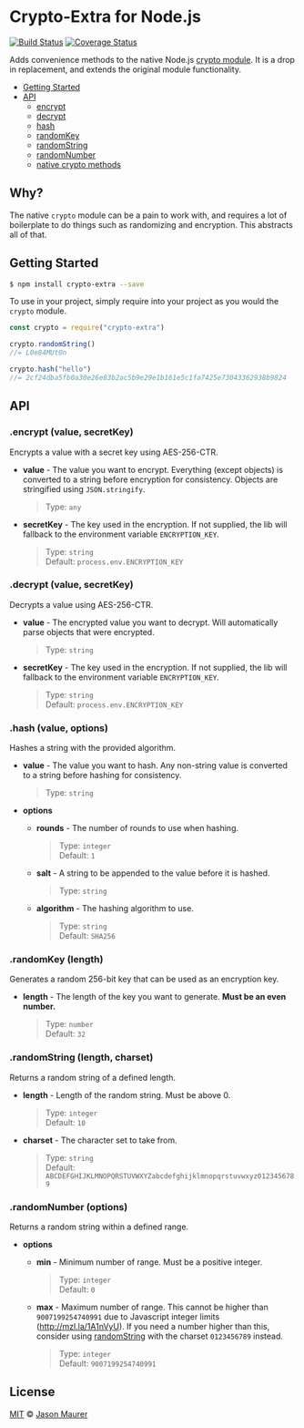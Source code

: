 # Crypto-Extra for Node.js

[![Build Status](https://travis-ci.org/jsonmaur/node-crypto-extra.svg?branch=master)](https://travis-ci.org/jsonmaur/node-crypto-extra)
[![Coverage Status](https://coveralls.io/repos/github/jsonmaur/node-crypto-extra/badge.svg?branch=master)](https://coveralls.io/github/jsonmaur/node-crypto-extra?branch=master)

Adds convenience methods to the native Node.js [crypto module](https://nodejs.org/api/crypto.html). It is a drop in replacement, and extends the original module functionality.

-   [Getting Started](#getting-started)
-   [API](#api)
    -   [encrypt](#api-encrypt)
    -   [decrypt](#api-decrypt)
    -   [hash](#api-hash)
    -   [randomKey](#api-random-key)
    -   [randomString](#api-random-string)
    -   [randomNumber](#api-random-number)
    -   [native crypto methods](https://nodejs.org/api/crypto.html)

## Why?

The native `crypto` module can be a pain to work with, and requires a lot of boilerplate to do things such as randomizing and encryption. This abstracts all of that.

<a name="getting-started"></a>

## Getting Started

```bash
$ npm install crypto-extra --save
```

To use in your project, simply require into your project as you would the `crypto` module.

```javascript
const crypto = require("crypto-extra")

crypto.randomString()
//= L0e84MUt0n

crypto.hash("hello")
//= 2cf24dba5fb0a30e26e83b2ac5b9e29e1b161e5c1fa7425e73043362938b9824
```

<a name="api"></a>

## API

<a name="api-encrypt"></a>

### .encrypt (value, secretKey)

Encrypts a value with a secret key using AES-256-CTR.

-   **value** - The value you want to encrypt. Everything (except objects) is converted to a string before encryption for consistency. Objects are stringified using `JSON.stringify`.

    > Type: `any`

-   **secretKey** - The key used in the encryption. If not supplied, the lib will fallback to the environment variable `ENCRYPTION_KEY`.

    > Type: `string`  
    > Default: `process.env.ENCRYPTION_KEY`

<a name="api-decrypt"></a>

### .decrypt (value, secretKey)

Decrypts a value using AES-256-CTR.

-   **value** - The encrypted value you want to decrypt. Will automatically parse objects that were encrypted.

    > Type: `string`

-   **secretKey** - The key used in the encryption. If not supplied, the lib will fallback to the environment variable `ENCRYPTION_KEY`.

    > Type: `string`  
    > Default: `process.env.ENCRYPTION_KEY`

<a name="api-hash"></a>

### .hash (value, options)

Hashes a string with the provided algorithm.

-   **value** - The value you want to hash. Any non-string value is converted to a string before hashing for consistency.

    > Type: `string`

-   **options**

    -   **rounds** - The number of rounds to use when hashing.

        > Type: `integer`  
        > Default: `1`

    -   **salt** - A string to be appended to the value before it is hashed.

        > Type: `string`

    -   **algorithm** - The hashing algorithm to use.

        > Type: `string`  
        > Default: `SHA256`

<a name="api-random-key"></a>

### .randomKey (length)

Generates a random 256-bit key that can be used as an encryption key.

-   **length** - The length of the key you want to generate. **Must be an even number.**

    > Type: `number`  
    > Default: `32`

<a name="api-random-string"></a>

### .randomString (length, charset)

Returns a random string of a defined length.

-   **length** - Length of the random string. Must be above 0.

    > Type: `integer`  
    > Default: `10`

-   **charset** - The character set to take from.

    > Type: `string`  
    > Default: `ABCDEFGHIJKLMNOPQRSTUVWXYZabcdefghijklmnopqrstuvwxyz0123456789`

<a name="api-random-number"></a>

### .randomNumber (options)

Returns a random string within a defined range.

-   **options**

    -   **min** - Minimum number of range. Must be a positive integer.

        > Type: `integer`  
        > Default: `0`

    -   **max** - Maximum number of range. This cannot be higher than `9007199254740991` due to Javascript integer limits (http://mzl.la/1A1nVyU). If you need a number higher than this, consider using [randomString](#api-random-string) with the charset `0123456789` instead.

        > Type: `integer`  
        > Default: `9007199254740991`

## License

[MIT](license) © [Jason Maurer](https://maur.co)

